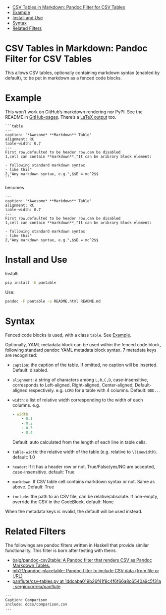 -   [CSV Tables in Markdown: Pandoc Filter for CSV Tables](#csv-tables-in-markdown-pandoc-filter-for-csv-tables)
-   [Example](#example)
-   [Install and Use](#install-and-use)
-   [Syntax](#syntax)
-   [Related Filters](#related-filters)

CSV Tables in Markdown: Pandoc Filter for CSV Tables
====================================================

This allows CSV tables, optionally containing markdown syntax (enabled by default), to be put in markdown as a fenced code blocks.

Example
=======

This won’t work on GitHub’s markdown rendering nor PyPI. See the README in [GitHub-pages](https://ickc.github.io/pantable). There’s a [LaTeX output](https://ickc.github.io/pantable/README.pdf) too.

    ```table
    ---
    caption: '*Awesome* **Markdown** Table'
    alignment: RC
    table-width: 0.7
    ---
    First row,defaulted to be header row,can be disabled
    1,cell can contain **markdown**,"It can be aribrary block element:

    - following standard markdown syntax
    - like this"
    2,"Any markdown syntax, e.g.",$$E = mc^2$$
    ```

becomes

``` table
---
caption: '*Awesome* **Markdown** Table'
alignment: RC
table-width: 0.7
---
First row,defaulted to be header row,can be disabled
1,cell can contain **markdown**,"It can be aribrary block element:

- following standard markdown syntax
- like this"
2,"Any markdown syntax, e.g.",$$E = mc^2$$
```

Install and Use
===============

Install:

``` bash
pip install -U pantable
```

Use:

``` bash
pandoc -F pantable -o README.html README.md
```

Syntax
======

Fenced code blocks is used, with a class `table`. See [Example](#example).

Optionally, YAML metadata block can be used within the fenced code block, following standard pandoc YAML metadata block syntax. 7 metadata keys are recognized:

-   `caption`: the caption of the table. If omitted, no caption will be inserted. Default: disabled.

-   `alignment`: a string of characters among `L,R,C,D`, case-insensitive, corresponds to Left-aligned, Right-aligned, Center-aligned, Default-aligned respectively. e.g. `LCRD` for a table with 4 columns. Default: `DDD...`

-   `width`: a list of relative width corresponding to the width of each columns. e.g.

    ``` yaml
    - width
        - 0.1
        - 0.2
        - 0.3
        - 0.4
    ```

    Default: auto calculated from the length of each line in table cells.

-   `table-width`: the relative width of the table (e.g. relative to `\linewidth`). default: 1.0

-   `header`: If it has a header row or not. True/False/yes/NO are accepted, case-insensitive. default: True

-   `markdown`: If CSV table cell contains markdown syntax or not. Same as above. Default: True

-   `include`: the path to an CSV file, can be relative/absolute. If non-empty, override the CSV in the CodeBlock. default: None

When the metadata keys is invalid, the default will be used instead.

Related Filters
===============

The followings are pandoc filters written in Haskell that provide similar functionality. This filter is born after testing with theirs.

-   [baig/pandoc-csv2table: A Pandoc filter that renders CSV as Pandoc Markdown Tables.](https://github.com/baig/pandoc-csv2table)
-   [mb21/pandoc-placetable: Pandoc filter to include CSV data (from file or URL)](https://github.com/mb21/pandoc-placetable)
-   [panflute/csv-tables.py at 1ddcaba019b26f41f8c4f6f66a8c6540a9c5f31a · sergiocorreia/panflute](https://github.com/sergiocorreia/panflute/blob/1ddcaba019b26f41f8c4f6f66a8c6540a9c5f31a/docs/source/csv-tables.py)

``` table
---
Caption: Comparison
include: docs/comparison.csv
...
```
